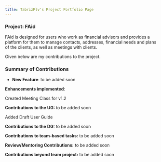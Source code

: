 ```yaml
---
title: TabrizPlv's Project Portfolio Page
---
```


### Project: FAid

FAid is designed for users who work as financial advisors and provides a platform for them to manage contacts, addresses, financial needs and plans of the clients, as well as meetings with clients.

Given below are my contributions to the project.

### Summary of Contributions

* **New Feature**: to be added soon

**Enhancements implemented**:

Created Meeting Class for v1.2

**Contributions to the UG:** to be added soon

Added Draft User Guide

**Contributions to the DG:** to be added soon

**Contributions to team-based tasks:** to be added soon

**Review/Mentoring Contributions:** to be added soon

**Contributions beyond team project:** to be added soon
